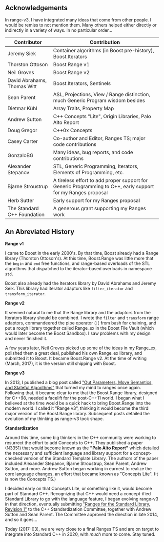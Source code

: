Acknowledgements
----------------

In range-v3, I have integrated many ideas that come from other people. I would be remiss to not mention them. Many others helped either directly or indirectly in a variety of ways. In no particular order...

| Contributor                 | Contribution |
|-----------------------------|------|
| Jeremy Siek                 | Container algorithms (in Boost pre-history), Boost.Iterators |
| Thorston Ottoson            | Boost.Range v1 |
| Neil Groves                 | Boost.Range v2 |
| David Abrahams, Thomas Witt | Boost.Iterators, Sentinels |
| Sean Parent                 | ASL, Projections, View / Range distinction, much Generic Program wisdom besides |
| Dietmar Kühl                | Array Traits, Property Map |
| Andrew Sutton               | C++ Concepts "Lite", Origin Libraries, Palo Alto Report |
| Doug Gregor                 | C++0x Concepts |
| Casey Carter                | Co-author and Editor, Ranges TS; major code contributions |
| GonzaloBG                   | Many ideas, bug reports, and code contributions |
| Alexander Stepanov          | STL, Generic Programming, Iterators, Elements of Programming, etc. |
| Bjarne Stroustrup           | A tireless effort to add proper support for Generic Programming to C++, early support for my Ranges proposal |
| Herb Sutter                 | Early support for my Ranges proposal |
| The Standard C++ Foundation | A generous grant supporting my Ranges work |

An Abreviated History
--------------------

**Range v1**

I came to Boost in the early 2000's. By that time, Boost already had a Range library (Thorston Ottoson's). At this time, Boost.Range was little more that the `begin` and `end` free functions, and range-based overloads of the STL algorithms that dispatched to the iterator-based overloads in namespace `std`.

Boost also already had the Iterators library by David Abrahams and Jeremy Seik. This library had iterator adaptors like `filter_iterator` and `transform_iterator`.

**Range v2**

It seemed natural to me that the Range library and the adaptors from the Iterators library should be combined. I wrote the `filter` and `transform` range adaptors, commandeered the pipe operator (`|`) from bash for chaining, and put a rough library together called Range_ex in the Boost File Vault (which would later become the Boost Sandbox). I saw problems with my design and never finished it.

A few years later, Neil Groves picked up some of the ideas in my Range\_ex, polished them a great deal, published his own Range\_ex library, and submitted it to Boost. It became Boost.Range v2. At the time of writing (March, 2017), it is the version still shipping with Boost.

**Range v3**

In 2013, I published a blog post called ["Out Parameters, Move Semantics, and Stateful Algorithms"](http://ericniebler.com/2013/10/13/out-parameters-vs-move-semantics/) that turned my mind to ranges once again. Following that, it became clear to me that the Boost.Range library, designed for C++98, needed a facelift for the post-C++11 world. I began what I believed at the time would be a quick hack to bring Boost.Range into the modern world. I called it "Range v3", thinking it would become the third major version of the Boost.Range library. Subsequent posts detailed the evolution of my thinking as range-v3 took shape.

**Standardization**

Around this time, some big thinkers in the C++ community were working to resurrect the effort to add Concepts to C++. They published a paper ([N3351](http://www.open-std.org/jtc1/sc22/wg21/docs/papers/2012/n3351.pdf)) that would become known as the **"Palo Alto Report"** which detailed the necessary and sufficient language and library support for a concept-checked version of the Standard Template Library. The authors of the paper included Alexander Stepanov, Bjarne Stroustrup, Sean Parent, Andrew Sutton, and more. Andrew Sutton began working in earnest to realize the core language changes, an effort that became known as "Concepts Lite". (It is now the Concepts TS.)

I decided early on that Concepts Lite, or something like it, would become part of Standard C++. Recognizing that C++ would need a concept-ified Standard Library to go with the language feature, I began evolving range-v3 in that direction, eventually submitting ["Ranges for the Standard Library, Revision 1"](http://www.open-std.org/jtc1/sc22/wg21/docs/papers/2014/n4128.html) to the C++ Standardization Committee, together with Andrew Sutton and Sean Parent. The Committee approved the direction in late 2014, and so it goes...

Today (2017-03), we are very close to a final Ranges TS and are on target to integrate into Standard C++ in 2020, with *much* more to come. Stay tuned.
